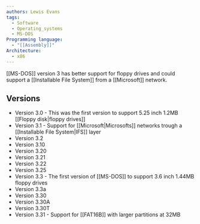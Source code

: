 ```yaml
---
authors: Lewis Evans
tags:
  - Software
  - Operating_systems
  - MS-DOS
Programming language:
  - "[[Assembly]]"
Architecture:
  - x86
---
```

[[MS-DOS]] version 3 has better support for floppy drives and could support a [[Installable File System]] from a [[Microsoft]] network.
## Versions
- Version 3.0 - This was the first version to support 5.25 inch 1.2MB [[Floppy disk|floppy drives]]
- Version 3.1 - Support for [[Microsoft|Microsofts]] networks trough a [[Installable File System|IFS]] layer 
- Version 3.2
- Version 3.10
- Version 3.20
- Version 3.21
- Version 3.22
- Version 3.25
- Version 3.3 - The first version of [[MS-DOS]] to support 3.6 inch 1.44MB floppy drives
- Version 3.3a
- Version 3.30
- Version 3.30A
- Version 3.30T
- Version 3.31  - Support for [[FAT16B]] with larger partitions at 32MB
